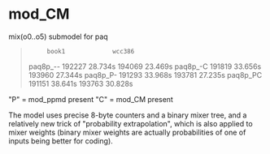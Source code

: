 # mod_CM
mix(o0..o5) submodel for paq

>          book1             wcc386         
> paq8p_-- 192227  28.734s   194069  23.469s
> paq8p_-C 191819  33.656s   193960  27.344s
> paq8p_P- 191293  33.968s   193781  27.235s
> paq8p_PC 191151  38.641s   193763  30.828s

"P" = mod_ppmd present
"C" = mod_CM present

The model uses precise 8-byte counters and a binary mixer tree,
and a relatively new trick of "probability extrapolation", which
is also applied to mixer weights (binary mixer weights are actually
probabilities of one of inputs being better for coding).

